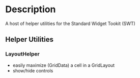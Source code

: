 # Description

A host of helper utilities for the Standard Widget Tookit (SWT)

## Helper Utilities

### LayoutHelper

- easily maximize (GridData) a cell in a GridLayout
- show/hide controls
